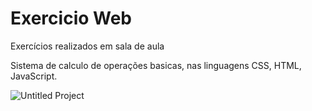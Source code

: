 # Exercicio Web
Exercícios realizados em sala de aula

Sistema de calculo de operações basicas, nas linguagens CSS, HTML, JavaScript.


![Untitled Project](https://user-images.githubusercontent.com/48251038/74894442-be737600-536d-11ea-87fe-81bace0b8a80.gif)



